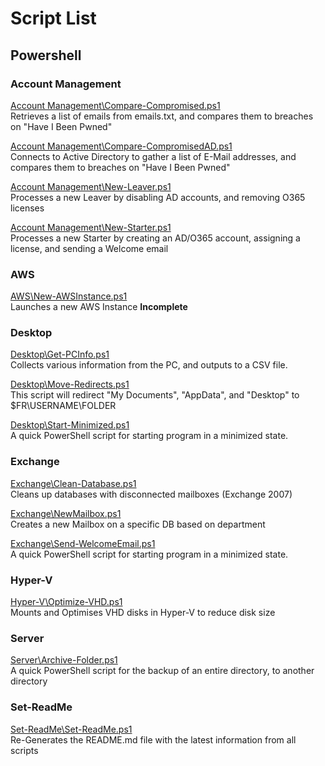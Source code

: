 # Script List

## Powershell

### Account Management
[Account Management\Compare-Compromised.ps1](Account%20Management\Compare-Compromised.ps1)  
Retrieves a list of emails from emails.txt, and compares them to breaches on "Have I Been Pwned"

[Account Management\Compare-CompromisedAD.ps1](Account%20Management\Compare-CompromisedAD.ps1)  
Connects to Active Directory to gather a list of E-Mail addresses, and compares them to breaches on "Have I Been Pwned"

[Account Management\New-Leaver.ps1](Account%20Management\New-Leaver.ps1)  
Processes a new Leaver by disabling AD accounts, and removing O365 licenses

[Account Management\New-Starter.ps1](Account%20Management\New-Starter.ps1)  
Processes a new Starter by creating an AD/O365 account, assigning a license, and sending a Welcome email


### AWS
[AWS\New-AWSInstance.ps1](AWS\New-AWSInstance.ps1)  
Launches a new AWS Instance **Incomplete**


### Desktop
[Desktop\Get-PCInfo.ps1](Desktop\Get-PCInfo.ps1)  
Collects various information from the PC, and outputs to a CSV file.

[Desktop\Move-Redirects.ps1](Desktop\Move-Redirects.ps1)  
This script will redirect "My Documents", "AppData", and "Desktop" to $FR\USERNAME\FOLDER

[Desktop\Start-Minimized.ps1](Desktop\Start-Minimized.ps1)  
A quick PowerShell script for starting program in a minimized state.


### Exchange
[Exchange\Clean-Database.ps1](Exchange\Clean-Database.ps1)  
Cleans up databases with disconnected mailboxes (Exchange 2007)

[Exchange\NewMailbox.ps1](Exchange\NewMailbox.ps1)  
Creates a new Mailbox on a specific DB based on department

[Exchange\Send-WelcomeEmail.ps1](Exchange\Send-WelcomeEmail.ps1)  
A quick PowerShell script for starting program in a minimized state.


### Hyper-V
[Hyper-V\Optimize-VHD.ps1](Hyper-V\Optimize-VHD.ps1)  
Mounts and Optimises VHD disks in Hyper-V to reduce disk size


### Server
[Server\Archive-Folder.ps1](Server\Archive-Folder.ps1)  
A quick PowerShell script for the backup of an entire directory, to another directory


### Set-ReadMe
[Set-ReadMe\Set-ReadMe.ps1](Set-ReadMe\Set-ReadMe.ps1)  
Re-Generates the README.md file with the latest information from all scripts

